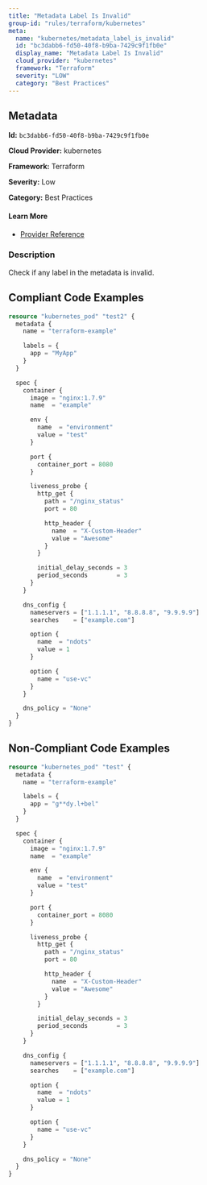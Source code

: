 ```yaml
---
title: "Metadata Label Is Invalid"
group-id: "rules/terraform/kubernetes"
meta:
  name: "kubernetes/metadata_label_is_invalid"
  id: "bc3dabb6-fd50-40f8-b9ba-7429c9f1fb0e"
  display_name: "Metadata Label Is Invalid"
  cloud_provider: "kubernetes"
  framework: "Terraform"
  severity: "LOW"
  category: "Best Practices"
---
```

## Metadata

**Id:** `bc3dabb6-fd50-40f8-b9ba-7429c9f1fb0e`

**Cloud Provider:** kubernetes

**Framework:** Terraform

**Severity:** Low

**Category:** Best Practices

#### Learn More

 - [Provider Reference](https://registry.terraform.io/providers/hashicorp/kubernetes/latest/docs/resources/pod#labels)

### Description

 Check if any label in the metadata is invalid.


## Compliant Code Examples
```terraform
resource "kubernetes_pod" "test2" {
  metadata {
    name = "terraform-example"

    labels = {
      app = "MyApp"
    }
  }

  spec {
    container {
      image = "nginx:1.7.9"
      name  = "example"

      env {
        name  = "environment"
        value = "test"
      }

      port {
        container_port = 8080
      }

      liveness_probe {
        http_get {
          path = "/nginx_status"
          port = 80

          http_header {
            name  = "X-Custom-Header"
            value = "Awesome"
          }
        }

        initial_delay_seconds = 3
        period_seconds        = 3
      }
    }

    dns_config {
      nameservers = ["1.1.1.1", "8.8.8.8", "9.9.9.9"]
      searches    = ["example.com"]

      option {
        name  = "ndots"
        value = 1
      }

      option {
        name = "use-vc"
      }
    }

    dns_policy = "None"
  }
}

```
## Non-Compliant Code Examples
```terraform
resource "kubernetes_pod" "test" {
  metadata {
    name = "terraform-example"

    labels = {
      app = "g**dy.l+bel"
    }
  }

  spec {
    container {
      image = "nginx:1.7.9"
      name  = "example"

      env {
        name  = "environment"
        value = "test"
      }

      port {
        container_port = 8080
      }

      liveness_probe {
        http_get {
          path = "/nginx_status"
          port = 80

          http_header {
            name  = "X-Custom-Header"
            value = "Awesome"
          }
        }

        initial_delay_seconds = 3
        period_seconds        = 3
      }
    }

    dns_config {
      nameservers = ["1.1.1.1", "8.8.8.8", "9.9.9.9"]
      searches    = ["example.com"]

      option {
        name  = "ndots"
        value = 1
      }

      option {
        name = "use-vc"
      }
    }

    dns_policy = "None"
  }
}

```